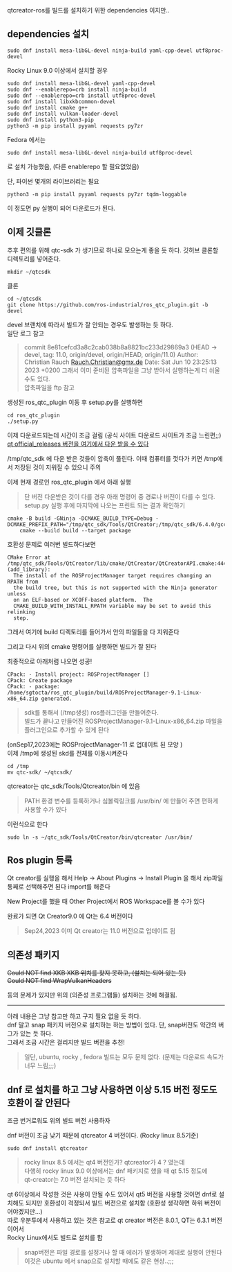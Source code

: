 qtcreator-ros를 빌드를 설치하기 위한 dependencies 이지만..

## dependencies 설치
```
sudo dnf install mesa-libGL-devel ninja-build yaml-cpp-devel utf8proc-devel 
```

Rocky Linux 9.0 이상에서 설치할 경우

```
sudo dnf install mesa-libGL-devel yaml-cpp-devel
sudo dnf --enablerepo=crb install ninja-build
sudo dnf --enablerepo=crb install utf8proc-devel
sudo dnf install libxkbcommon-devel
sudo dnf install cmake g++
sudo dnf install vulkan-loader-devel
sudo dnf install python3-pip
python3 -m pip install pyyaml requests py7zr
```

Fedora 에서는 
```
sudo dnf install mesa-libGL-devel ninja-build utf8proc-devel
```
로 설치 가능했음, (다른 enablerepo 할 필요없었음)

단, 파이썬 몇개의 라이브러리는 필요  
```
python3 -m pip install pyyaml requests py7zr tqdm-loggable
```
이 정도면 py 실행이 되어 다운로드가 된다. 


## 이제 깃클론   
추후 편의를 위해 qtc-sdk 가 생기므로 하나로 모으는게 좋을 듯 하다. 깃허브 클론할 디렉토리를 넣어준다.
```
mkdir ~/qtcsdk
```

클론
```
cd ~/qtcsdk
git clone https://github.com/ros-industrial/ros_qtc_plugin.git -b devel
```

devel 브랜치에 따라서 빌드가 잘 안되는 경우도 발생하는 듯 하다.  
일단 로그 참고   
> commit 8e81cefcd3a8c2cab038b8a8821bc233d29869a3 (HEAD -> devel, tag: 11.0, origin/devel, origin/HEAD, origin/11.0)
Author: Christian Rauch <Rauch.Christian@gmx.de>
Date:   Sat Jun 10 23:25:13 2023 +0200
그래서 이미 준비된 압축파일을 그냥 받아서 실행하는게 더 쉬울 수도 있다.  
압축파일을 ftp 참고  


생성된 ros_qtc_plugin 이동 후 setup.py를 실행하면  
```
cd ros_qtc_plugin
./setup.py
```

이제 다운로드되는데 시간이 조금 걸림  (공식 사이트 다운로드 사이트가 조금 느린편;;)   
[qt official_releases 버전을 여기에서 다운 받을 수 있다](https://download.qt.io/official_releases/qtcreator/11.0/11.0.0/installer_source/)   

/tmp/qtc_sdk 에 다운 받은 것들이 압축이 풀린다. 이때 컴퓨터를 껏다가 키면 /tmp에서 저장된 것이 지워질 수 있으니 주의  

이제 현재 경로인 ros_qtc_plugin 에서 아래 실행   
> 단 버전 다운받은 것이 다를 경우 아래 명령어 중 경로나 버전이 다를 수 있다.  
setup.py 실행 후에 마지막에 나오는 프린트 되는 결과 확인하기   
```
cmake -B build -GNinja -DCMAKE_BUILD_TYPE=Debug -DCMAKE_PREFIX_PATH="/tmp/qtc_sdk/Tools/QtCreator;/tmp/qtc_sdk/6.4.0/gcc_64"
	cmake --build build --target package
```

호환성 문제로 여러번 빌드하다보면 
```
CMake Error at /tmp/qtc_sdk/Tools/QtCreator/lib/cmake/QtCreator/QtCreatorAPI.cmake:444 (add_library):
  The install of the ROSProjectManager target requires changing an RPATH from
  the build tree, but this is not supported with the Ninja generator unless
  on an ELF-based or XCOFF-based platform.  The
  CMAKE_BUILD_WITH_INSTALL_RPATH variable may be set to avoid this relinking
  step.
```

그래서 여기에 build 디렉토리를 들어가서 안의 파일들을 다 지워준다  

그리고 다시 위의 cmake 명령어를 실행하면 빌드가 잘 된다  

최종적으로 아래처럼 나오면 성공!
```
CPack: - Install project: ROSProjectManager []
CPack: Create package
CPack: - package: /home/sgtocta/ros_qtc_plugin/build/ROSProjectManager-9.1-Linux-x86_64.zip generated.
```

> sdk를 통해서 (/tmp생성) ros플러그인을 만들어준다.   
빌드가 끝나고 만들어진 ROSProjectManager-9.1-Linux-x86_64.zip 파일을 플러그인으로 추가할 수 있게 된다    

(onSep17,2023에는 ROSProjectManager-11 로 업데이트 된 모양 )  
이제 /tmp에 생성된 skd를 전체를 이동시켜준다  

```
cd /tmp
mv qtc-sdk/ ~/qtcsdk/
```

qtcreator는 qtc_sdk/Tools/Qtcreator/bin 에 있음

> PATH 환경 변수를 등록하거나 심볼릭링크를 /usr/bin/ 에 만들어 주면 편하게 사용할 수가 있다

이런식으로 한다 
```
sudo ln -s ~/qtc_sdk/Tools/QtCreator/bin/qtcreator /usr/bin/
```

## Ros plugin 등록
Qt creator를 실행을 해서  Help -> About Plugins -> Install Plugin 을 해서 zip파일 통째로 선택해주면 된다 import를 해준다  

New Project를 했을 때 Other Project에서 ROS Workspace를 볼 수가 있다 

완료가 되면 Qt Creator9.0 에 Qt는 6.4 버전이다  

> Sep24,2023 이미 Qt creator는 11.0 버전으로 업데이트 됨   


## 의존성 패키지 
~~Could NOT find XKB  XKB 위치를 찾지 못하고, (설치는 되어 있는 듯)~~     
~~Could NOT find WrapVulkanHeaders~~

등의 문제가 있지만 위의 (의존성 프로그램들) 설치하는 것에 해결됨.    


___

아래 내용은 그냥 참고만 하고 구지 필요 없을 듯 하다.   
dnf 말고 snap 패키지 버전으로 설치하는 하는 방법이 있다.  단, snap버전도 약간의 버그가 있는 듯 하다.  
그래서 조금 시간은 걸리지만 빌드 버전을 추천!

> 일단, ubuntu, rocky , fedora 빌드는 모두 문제 없다. (문제는 다운로드 속도가 너무 느림;;;)    


## dnf 로 설치를 하고 그냥 사용하면 이상 5.15 버전 정도도 호환이 잘 안된다 
조금 번거로워도 위의 빌드 버전 사용하자   

dnf 버전이 조금 낮기 때문에 qtcreator 4 버전이다. (Rocky linux 8.5기준)

```
sudo dnf install qtcreator
```

> rocky linux 8.5 에서는 qt4 버전인가? qtcreator가 4 ? 였는데  
다행히 rocky linux 9.0 이상에서는 dnf 패키지로 했을 때 qt 5.15 정도에  
qt-creator는 7.0 버전 설치되는 듯 하다  
 
 qt 6이상에서 작성한 것은 사용이 안될 수도 있어서 qt5 버전을 사용할 것이면 
 dnf로 설치해도 되지만 호환성이 걱정되서 빌드 버전으로 설치함 (호환성 생각하면 하위 버전이어야겠지만...)   
 따로 우분투에서 사용하고 있는 것은 참고로 qt creator 버전은 8.0.1, QT는 6.3.1 버전이어서   
 Rocky Linux에서도 빌드로 설치를 함
 
> snap버전은 파일 경로를 설정거나 할 때 에러가 발생하며 제대로 실행이 안된다  
> 이것은 ubuntu 에서 snap으로 설치할 때에도 같은 현상..;;;





